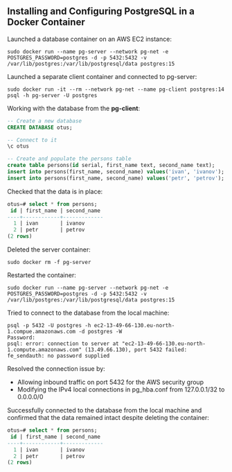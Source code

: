 ## Installing and Configuring PostgreSQL in a Docker Container

Launched a database container on an AWS EC2 instance:  
```
sudo docker run --name pg-server --network pg-net -e POSTGRES_PASSWORD=postgres -d -p 5432:5432 -v /var/lib/postgres:/var/lib/postgresql/data postgres:15
```
Launched a separate client container and connected to pg-server:  
```
sudo docker run -it --rm --network pg-net --name pg-client postgres:14 psql -h pg-server -U postgres
```
Working with the database from the **pg-client**:  
```sql
-- Create a new database
CREATE DATABASE otus;

-- Connect to it
\c otus

-- Create and populate the persons table
create table persons(id serial, first_name text, second_name text); 
insert into persons(first_name, second_name) values('ivan', 'ivanov'); 
insert into persons(first_name, second_name) values('petr', 'petrov'); 

```
Checked that the data is in place:  
```sql
otus=# select * from persons;
 id | first_name | second_name 
----+------------+-------------
  1 | ivan       | ivanov
  2 | petr       | petrov
(2 rows)

```
Deleted the server container:  
```
sudo docker rm -f pg-server
```
Restarted the container:  
```
sudo docker run --name pg-server --network pg-net -e POSTGRES_PASSWORD=postgres -d -p 5432:5432 -v /var/lib/postgres:/var/lib/postgresql/data postgres:15
```
Tried to connect to the database from the local machine:  
```
psql -p 5432 -U postgres -h ec2-13-49-66-130.eu-north-1.compue.amazonaws.com -d postgres -W
Password: 
psql: error: connection to server at "ec2-13-49-66-130.eu-north-1.compute.amazonaws.com" (13.49.66.130), port 5432 failed: fe_sendauth: no password supplied
```
Resolved the connection issue by:  
- Allowing inbound traffic on port 5432 for the AWS security group
- Modifying the IPv4 local connections in pg_hba.conf from 127.0.0.1/32 to 0.0.0.0/0

Successfully connected to the database from the local machine and confirmed that the data remained intact despite deleting the container:  
```sql
otus=# select * from persons;
 id | first_name | second_name 
----+------------+-------------
  1 | ivan       | ivanov
  2 | petr       | petrov
(2 rows)

```
